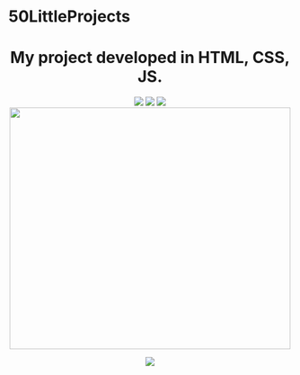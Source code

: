 # 50LittleProjects

<div align="center">

# My project developed in HTML, CSS, JS.

<img src="https://github.com/e-doschechnikova/50LittleProjects/blob/master/intro-projects/drink%20water.gif?raw=true" /> <img src="https://github.com/e-doschechnikova/50LittleProjects/blob/master/intro-projects/mobile%20tab%20navigation.gif?raw=true" />
<img src="https://github.com/e-doschechnikova/50LittleProjects/blob/master/intro-projects/password%20generator.gif?raw=true" />   <img src="https://github.com/e-doschechnikova/50LittleProjects/blob/master/intro-projects/form%20wave%20animation.gif?raw=true" width="500px" height="430px" />  

<img src="https://github.com/e-doschechnikova/50LittleProjects/blob/master/intro-projects/hoverboard.gif?raw=true" />


 </div>

